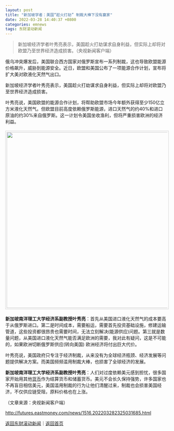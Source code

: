 ```yaml
---
layout: post
title: "新加坡学者：美国“趁火打劫” 制裁大棒下没有赢家"
date: 2022-03-28 14:40:37 +0800
categories: emnews
tags: 东财滚动新闻
---
```

> 新加坡经济学者叶秀亮表示，美国趁火打劫谋求自身利益，但实际上却将对欧盟乃至世界经济造成损害。（央视新闻客户端）

<p>俄乌冲突爆发后，美国联合西方国家对俄罗斯宣布一系列制裁，这也导致欧盟能源价格飙升，威胁到能源安全。近日，欧盟和美国公布了一项能源合作计划，宣布将扩大美对欧液化天然气出口。</p><p>新加坡经济学者叶秀亮表示，美国趁火打劫谋求自身利益，但实际上却将对欧盟乃至世界经济造成损害。</p><p>叶秀亮说，美国欧盟的能源合作计划，将帮助欧盟市场今年额外获得至少150亿立方米液化天然气。但欧盟目前高度依赖俄罗斯能源，进口天然气的约40%和进口原油的约30%来自俄罗斯。这一计划令美国坐收渔利，但将严重损害欧洲的经济利益。</p><center><img src="https://dfscdn.dfcfw.com/download/D25306675846811607585_w895h506.jpg" width="550" emheight="311" style="border:#d1d1d1 1px solid;padding:3px;margin:5px 0;" /></center><p><strong>新加坡南洋理工大学经济系副教授叶秀亮</strong>：首先从美国进口液化天然气的成本要高于从俄罗斯进口。第二是时间成本，需要船运，需要首先投资基础设施，修建运输管道，这些投资都很昂贵也需要时间，无法立刻解决(能源供应)问题。第三就是数量问题，从美国进口液化天然气能否满足欧洲的需要，我对此有疑问，这是不可能的，如果欧洲切断俄罗斯供应(转向美国) 欧洲经济将付出巨大代价。</p><p>叶秀亮说，美国政府只专注于经济制裁，从来没有为全球经济瓶颈、经济发展等问题提供解决方案。而美国频频滥用制裁大棒，也损害了全球经济的发展。</p><p><strong>新加坡南洋理工大学经济系副教授叶秀亮</strong>：人们对过度依赖美元感到担忧，很多国家开始用其他<span id="Info.3326"><a href="http://data.eastmoney.com/cjsj/hbgyl.html" class="infokey">货币</a></span>作为结算货币和储蓄货币。美元不会长久保持强势，许多国家也不再盲目相信美元，美国滥用制裁的行为让他们清醒过来，制裁也会损害美国经济，不仅供应链受阻，原料价格也在上涨。</p><p class="em_media">（文章来源：央视新闻客户端）</p>

<http://futures.eastmoney.com/news/1516,202203282325031685.html>

[返回东财滚动新闻](//finews.withounder.com/emnews/)｜[返回首页](//finews.withounder.com/)